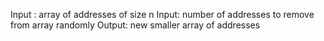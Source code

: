 Input : array of addresses of size n
Input: number of addresses to remove from array randomly
Output: new smaller array of addresses